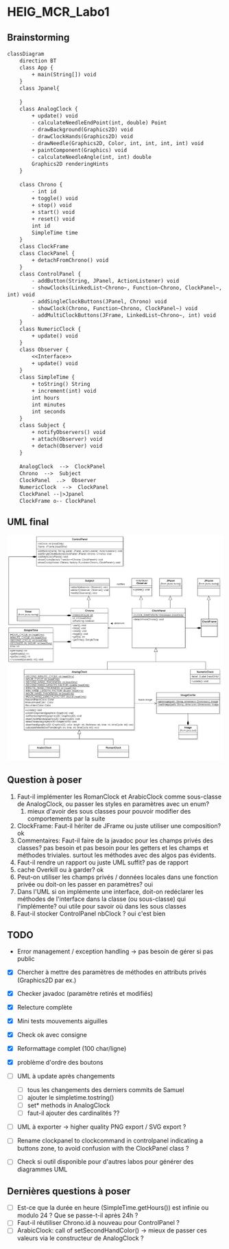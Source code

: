 # HEIG_MCR_Labo1

## Brainstorming
```mermaid
classDiagram
    direction BT
    class App {
        + main(String[]) void
    }
    class Jpanel{
        
    }
    class AnalogClock {
        + update() void
        - calculateNeedleEndPoint(int, double) Point
        - drawBackground(Graphics2D) void
        - drawClockHands(Graphics2D) void
        - drawNeedle(Graphics2D, Color, int, int, int, int) void
        + paintComponent(Graphics) void
        - calculateNeedleAngle(int, int) double
        Graphics2D renderingHints
    }

    class Chrono {
        - int id
        + toggle() void
        + stop() void
        + start() void
        + reset() void
        int id
        SimpleTime time
    }
    class ClockFrame
    class ClockPanel {
        + detachFromChrono() void
    }
    class ControlPanel {
        - addButton(String, JPanel, ActionListener) void
        - showClocks(LinkedList~Chrono~, Function~Chrono, ClockPanel~, int) void
        - addSingleClockButtons(JPanel, Chrono) void
        - showClock(Chrono, Function~Chrono, ClockPanel~) void
        - addMultiClockButtons(JFrame, LinkedList~Chrono~, int) void
    }
    class NumericClock {
        + update() void
    }
    class Observer {
        <<Interface>>
        + update() void
    }
    class SimpleTime {
        + toString() String
        + increment(int) void
        int hours
        int minutes
        int seconds
    }
    class Subject {
        + notifyObservers() void
        + attach(Observer) void
        + detach(Observer) void
    }

    AnalogClock  -->  ClockPanel
    Chrono  -->  Subject
    ClockPanel  ..>  Observer
    NumericClock  -->  ClockPanel
    ClockPanel --|>Jpanel
    ClockFrame o-- ClockPanel
```

## UML final
![uml](UML.png)

## Question à poser

1. Faut-il implémenter les RomanClock et ArabicClock comme sous-classe de AnalogClock, ou passer les styles en paramètres avec un enum?
   1. mieux d'avoir des sous classes pour pouvoir modifier des comportements par la suite
2. ClockFrame: Faut-il hériter de JFrame ou juste utiliser une composition? ok
3. Commentaires: Faut-il faire de la javadoc pour les champs privés des classes? pas besoin et pas besoin pour les getters et les champs et méthodes triviales. surtout les méthodes avec des algos pas évidents.
4. Faut-il rendre un rapport ou juste UML suffit? pas de rapport
5. cache Overkill ou à garder? ok
6. Peut-on utiliser les champs privés / données locales dans une fonction privée ou doit-on les passer en paramètres? oui
7. Dans l'UML si on implémente une interface, doit-on redéclarer les méthodes de l'interface dans la classe (ou sous-classe) qui l'implémente? oui utile pour savoir où dans les sous classes
8. Faut-il stocker ControlPanel nbClock ? oui c'est bien

## TODO
* Error management / exception handling -> pas besoin de gérer si pas public

- [x] Chercher à mettre des paramètres de méthodes en attributs privés (Graphics2D par ex.)
- [x] Checker javadoc (paramètre retirés et modifiés)
- [x] Relecture complète
- [x] Mini tests mouvements aiguilles
- [x] Check ok avec consigne
- [x] Reformattage complet (100 char/ligne)
- [x] problème d'ordre des boutons
- [ ] UML à update après changements
  - [ ] tous les changements des derniers commits de Samuel
  - [ ] ajouter le simpletime.tostring()
  - [ ] set* methods in AnalogClock
  - [ ] faut-il ajouter des cardinalités ??
- [ ] UML à exporter -> higher quality PNG export / SVG export ?
- [ ] Rename clockpanel to clockcommand in controlpanel indicating a buttons zone, to avoid confusion with the ClockPanel class ? 
- [ ] Check si outil disponible pour d'autres labos pour générer des diagrammes UML


## Dernières questions à poser
- [ ] Est-ce que la durée en heure (SimpleTime.getHours()) est infinie ou modulo 24 ? Que se passe-t-il après 24h ?
- [ ] Faut-il réutiliser Chrono.id à nouveau pour ControlPanel ?
- [ ] ArabicClock: call of setSecondHandColor() -> mieux de passer ces valeurs via le constructeur de AnalogClock ?